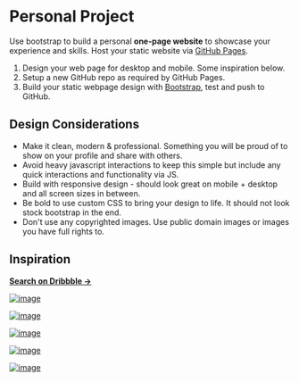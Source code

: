 # Personal Project

Use bootstrap to build a personal **one-page website** to showcase your experience and skills. Host your static website via [GitHub Pages](https://pages.github.com). 

1. Design your web page for desktop and mobile. Some inspiration below.
2. Setup a new GitHub repo as required by GitHub Pages. 
3. Build your static webpage design with [Bootstrap](https://getbootstrap.com/docs/4.6/getting-started/introduction/), test and push to GitHub. 


## Design Considerations

* Make it clean, modern & professional. Something you will be proud of to show on your profile and share with others. 
* Avoid heavy javascript interactions to keep this simple but include any quick interactions and functionality via JS. 
* Build with responsive design - should look great on mobile + desktop and all screen sizes in between. 
* Be bold to use custom CSS to bring your design to life. It should not look stock bootstrap in the end.
* Don't use any copyrighted images. Use public domain images or images you have full rights to. 


## Inspiration

**[Search on Dribbble &rarr;](https://dribbble.com/search/cv)**


[![image](https://user-images.githubusercontent.com/333233/114700585-97b69280-9d19-11eb-99ea-d6ebc21bd965.png)](https://dribbble.com/shots/14952459-New-Resume)

[![image](https://user-images.githubusercontent.com/333233/114700923-11e71700-9d1a-11eb-9e01-56d32cdd0477.png)](https://dribbble.com/shots/10583528/attachments/2353720?mode=media)

[![image](https://user-images.githubusercontent.com/333233/114700948-18758e80-9d1a-11eb-9c0e-cd19f8f66fc7.png)](https://dribbble.com/shots/10472975/attachments/2308417?mode=media)

[![image](https://user-images.githubusercontent.com/333233/114700967-1f9c9c80-9d1a-11eb-9b07-2cd6659024fd.png)](https://dribbble.com/shots/7058358-My-current-CV-design/attachments/59204?mode=media)

[![image](https://user-images.githubusercontent.com/333233/114701068-3e9b2e80-9d1a-11eb-83f7-2105730cdd8f.png)](https://dribbble.com/shots/6993402-About/attachments/6993402-About?mode=media)

